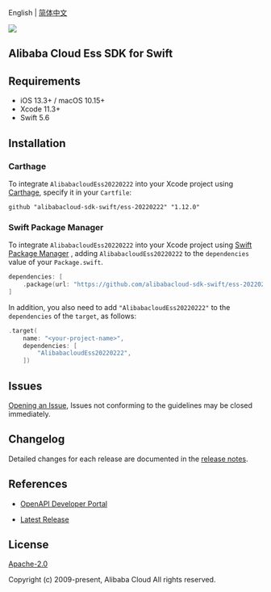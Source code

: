 English | [简体中文](README-CN.md)

![](https://aliyunsdk-pages.alicdn.com/icons/AlibabaCloud.svg)

## Alibaba Cloud Ess SDK for Swift

## Requirements

- iOS 13.3+ / macOS 10.15+
- Xcode 11.3+
- Swift 5.6

## Installation

### Carthage

To integrate `AlibabacloudEss20220222` into your Xcode project using [Carthage](https://github.com/Carthage/Carthage), specify it in your `Cartfile`:

```ogdl
github "alibabacloud-sdk-swift/ess-20220222" "1.12.0"
```

### Swift Package Manager

To integrate `AlibabacloudEss20220222` into your Xcode project using [Swift Package Manager](https://swift.org/package-manager/) , adding `AlibabacloudEss20220222` to the `dependencies` value of your `Package.swift`.

```swift
dependencies: [
    .package(url: "https://github.com/alibabacloud-sdk-swift/ess-20220222.git", from: "1.12.0")
]
```

In addition, you also need to add `"AlibabacloudEss20220222"` to the `dependencies` of the `target`, as follows:

```swift
.target(
    name: "<your-project-name>",
    dependencies: [
        "AlibabacloudEss20220222",
    ])
```

## Issues

[Opening an Issue](https://github.com/alibabacloud-sdk-swift/ess-20220222/issues/new), Issues not conforming to the guidelines may be closed immediately.

## Changelog

Detailed changes for each release are documented in the [release notes](./ChangeLog.txt).

## References

* [OpenAPI Developer Portal](https://next.api.alibabacloud.com/home)
- [Latest Release](https://github.com/alibabacloud-sdk-swift/ess-20220222)

## License

[Apache-2.0](http://www.apache.org/licenses/LICENSE-2.0)

Copyright (c) 2009-present, Alibaba Cloud All rights reserved.
